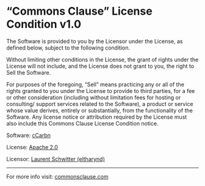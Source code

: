 # “Commons Clause” License Condition v1.0

The Software is provided to you by the Licensor under the License, as defined below, subject to the following condition.

Without limiting other conditions in the License, the grant of rights under the License will not include, and the License does not grant to you, the right to Sell the Software.

For purposes of the foregoing, “Sell” means practicing any or all of the rights granted to you under the License to provide to third parties, for a fee or other consideration (including without limitation fees for hosting or consulting/ support services related to the Software), a product or service whose value derives, entirely or substantially, from the functionality of the Software. Any license notice or attribution required by the License must also include this Commons Clause License Condition notice.

Software: [cCarbn](https://ccarbn.io)

License: [Apache 2.0](https://www.apache.org/licenses/LICENSE-2.0)

Licensor: [Laurent Schwitter (eltharynd)](https://twitch.tv/eltharynd)

---

For more info visit: [commonsclause.com](https://commonsclause.com/)

